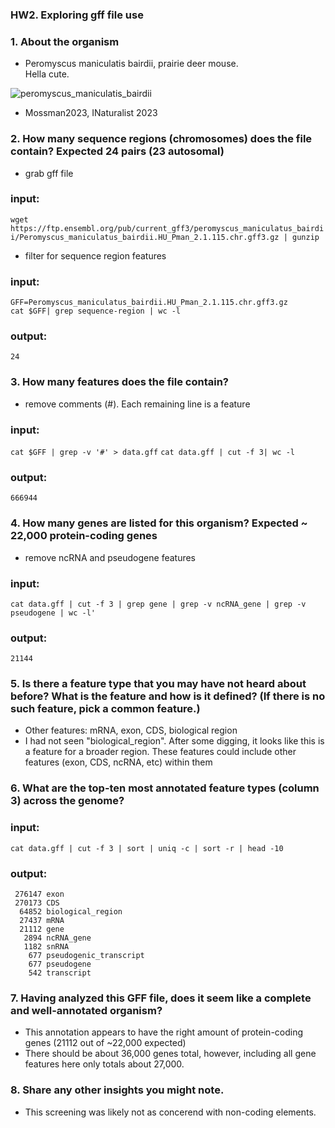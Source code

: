### HW2. Exploring gff file use
### 1. About the organism
- Peromyscus maniculatis bairdii, prairie deer mouse. <br>
Hella cute.

![peromyscus_maniculatis_bairdii](https://github.com/user-attachments/assets/ee22feec-3827-475e-b87e-66cdc8eca401)
- Mossman2023, INaturalist 2023

### 2. How many sequence regions (chromosomes) does the file contain? Expected 24 pairs (23 autosomal)
- grab gff file
### input:
`wget https://ftp.ensembl.org/pub/current_gff3/peromyscus_maniculatus_bairdii/Peromyscus_maniculatus_bairdii.HU_Pman_2.1.115.chr.gff3.gz | gunzip`
- filter for sequence region features
### input:
`GFF=Peromyscus_maniculatus_bairdii.HU_Pman_2.1.115.chr.gff3.gz` <br>
`cat $GFF| grep sequence-region | wc -l`
### output:
`24`
### 3. How many features does the file contain?
- remove comments (#). Each remaining line is a feature
### input:
`cat $GFF | grep -v '#' > data.gff`
`cat data.gff | cut -f 3| wc -l`
### output:
`666944`
### 4. How many genes are listed for this organism? Expected ~ 22,000 protein-coding genes
- remove ncRNA and pseudogene features
### input:
`cat data.gff | cut -f 3 | grep gene | grep -v ncRNA_gene | grep -v pseudogene | wc -l'`
### output:
`21144`
### 5. Is there a feature type that you may have not heard about before? What is the feature and how is it defined? (If there is no such feature, pick a common feature.)
- Other features: mRNA, exon, CDS, biological region
- I had not seen "biological_region". After some digging, it looks like this is a feature for a broader region.
  These features could include other features (exon, CDS, ncRNA, etc) within them
### 6. What are the top-ten most annotated feature types (column 3) across the genome?
### input:
`cat data.gff | cut -f 3 | sort | uniq -c | sort -r | head -10`
### output:


     276147 exon
     270173 CDS
      64852 biological_region
      27437 mRNA
      21112 gene
       2894 ncRNA_gene
       1182 snRNA
        677 pseudogenic_transcript
        677 pseudogene
        542 transcript
     
### 7. Having analyzed this GFF file, does it seem like a complete and well-annotated organism?
- This annotation appears to have the right amount of protein-coding genes (21112 out of ~22,000 expected)
- There should be about 36,000 genes total, however, including all gene features here only totals about 27,000. 

### 8. Share any other insights you might note.
- This screening was likely not as concerend with non-coding elements.
